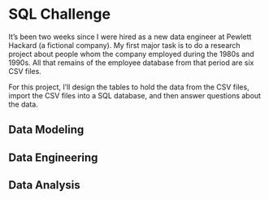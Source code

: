 # SQL Challenge
It’s been two weeks since I were hired as a new data engineer at Pewlett Hackard (a fictional company). 
My first major task is to do a research project about people whom the company employed during the 1980s and 1990s. 
All that remains of the employee database from that period are six CSV files.

For this project, I’ll design the tables to hold the data from the CSV files, import the CSV files into a SQL database, and then answer questions about the data.


## Data Modeling 


## Data Engineering


## Data Analysis